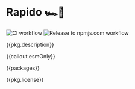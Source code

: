 # Rapido 🏎️💨

![CI workflow](https://github.com/jackdbd/rapido/actions/workflows/ci.yaml/badge.svg)
![Release to npmjs.com workflow](https://github.com/jackdbd/rapido/actions/workflows/release-to-npmjs.yaml/badge.svg)

{{pkg.description}}

{{callout.esmOnly}}

{{packages}}

{{pkg.license}}
